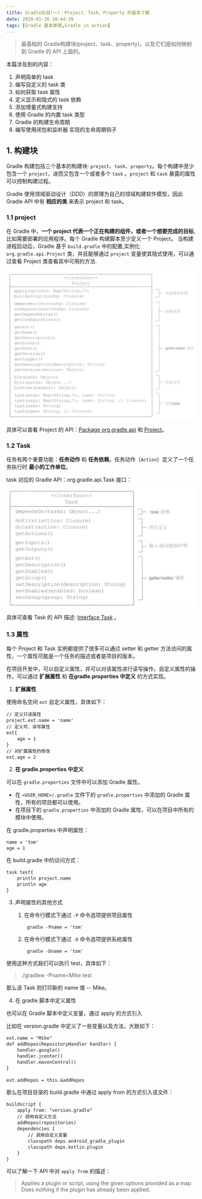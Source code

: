 ```yaml
---
title: Gradle实战(一)：Project、Task、Property 的基本了解
date: 2020-01-16 18:44:39
tags: [Gradle 基本原理,Gradle in action]
---
```


> 最基础的 Gradle构建块(project、task、property)，以及它们是如何映射到 Gradle 的 API 上面的。

本篇涉及到的内容：

1. 声明简单的 task
2. 编写自定义的 task 类
3. 如何获取 task 属性
4. 定义显示和隐式的 task 依赖
5. 添加增量式构建支持
6. 使用 Gradle 的内置 task 类型
7. Gradle 的构建生命周期
8. 编写使用闭包和监听器 实现的生命周期钩子

## 1. 构建块

Gradle 构建包括三个基本的构建块: `project`、`task`、`property`。每个构建中至少包含一个 `project`，进而又包含一个或者多个 `task` 。`project` 和 `task` 暴露的属性可以控制构建过程。

<!-- more -->

Gradle 使用领域驱动设计（DDD）的原理为自己的领域构建软件模型，因此 Gradle API 中有  **相应的类** 来表示 project 和 task。

### 1.1 project

在 Gradle 中，**一个 project 代表一个正在构建的组件，或者一个想要完成的目标**,比如需要部署的应用程序。每个 Gradle 构建脚本至少定义一个 Project。
当构建进程启动后，Gradle 基于 `build.gradle` 中的配置,实例化 `org.gradle.api.Project` 类，并且能够通过 `project` 变量使其隐式使用，可以通过查看 Project 类查看其中可用的方法.

![](Gradle实战-一/2020_01_16_07.png)


具体可以查看 Project 的 API：[Package org.gradle.api](https://docs.gradle.org/current/javadoc/org/gradle/api/package-summary.html) 和 [Project](https://docs.gradle.org/current/javadoc/org/gradle/api/Project.html)。


### 1.2 Task

任务有两个重要功能：**任务动作** 和 **任务依赖**。任务动作（`Action`）定义了一个任务执行时 **最小的工作单位**。

task 对应的 Gradle API：org.gradle.api.Task 接口：

![](Gradle实战-一/2020_01_16_08.png)

具体可查看 Task 的 API 描述: [Interface Task](https://docs.gradle.org/current/javadoc/org/gradle/api/Task.html) 。

### **1.3 属性**

每个 Project 和 Task 实例都提供了很多可以通过 setter 和 getter 方法访问的属性，一个属性可能是一个任务的描述或者是项目的版本。

在项目开发中，可以自定义属性，并可以对该属性进行读写操作。自定义属性的操作，可以通过 **扩展属性** 和 **在gradle.properties 中定义** 的方式实现。

1. **扩展属性**

使用命名空间 `ext` 自定义属性，具体如下：

```
// 定义只读属性
project.ext.name = 'name'
// 定义可、读写属性
ext{
    age = 1
}
// 对扩展属性的修改
ext.age = 2
```

2. **在 gradle.properties 中定义**


可以在 `gradle.properties` 文件中可以添加 Gradle 属性。

* 在 `<USER_HOME>/.gradle` 文件下的 `gradle.properties` 中添加的 Gradle 属性，所有的项目都可以使用。
* 在项目下的 `gradle.properties` 中添加的 Gradle 属性，可以在项目中所有的模块中使用。

在 gradle.properties 中声明属性：

```
name = 'tom'
age = 1
```
在 build.gradle 中的访问方式：

```
task test{
    println project.name
    println age
}
```
3. 声明属性的其他方式
   

    1. 在命令行模式下通过 `-P` 命令选项提供项目属性

            gradle -Pname = 'tom'

    2. 在命令行模式下通过 `-D` 命令选项提供系统属性
         
            gradle -Dname = 'tom'

使用这种方式我们可以执行 test，具体如下：

> ./gradlew -Pname=Mike test

那么该 Task 则打印新的 name 值 -- Mike。

4. 在 gradle 脚本中定义属性

也可以在 Gradle 脚本中定义变量，通过 apply 的方式引入


比如在 version.gradle 中定义了一些变量以及方法，大致如下：

```
ext.name = "Mike"
def addRepos(RepositoryHandler handler) {
    handler.google()
    handler.jcenter()
    handler.mavenCentral()
}

ext.addRepos = this.&addRepos
```

那么在项目目录的 build.gradle 中通过 apply from 的方式引入该文件：

```
buildscript {
    apply from: "version.gradle"
    // 调用自定义方法
    addRepos(repositories)
    dependencies {
        // 调用自定义变量
        classpath deps.android_gradle_plugin
        classpath deps.kotlin.plugin
    }
}
```

可以了解一下 API 中对 `apply from` 的描述：

> Applies a plugin or script, using the given options provided as a map. Does nothing if the plugin has already been applied.